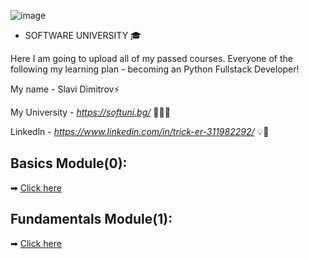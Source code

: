 ![image](https://user-images.githubusercontent.com/68993494/185683680-bcfefe65-88fb-4192-b0b2-ff9130c39487.png)
 * SOFTWARE UNIVERSITY 🎓

Here I am going to upload all of my passed courses.
Everyone of the following my learning plan - becoming an Python Fullstack Developer!

My name - Slavi Dimitrov⚡

My University - *https://softuni.bg/* 🧑🏻‍🎓

Linkedln - *https://www.linkedin.com/in/trick-er-311982292/* 💡🧠

## Basics Module(0):
➡ [Click here](https://github.com/sldimitrov/Projects/tree/main/BouncingBall)

## Fundamentals Module(1):
➡ [Click here](https://github.com/sldimitrov/Projects/tree/main/BouncingBall)
